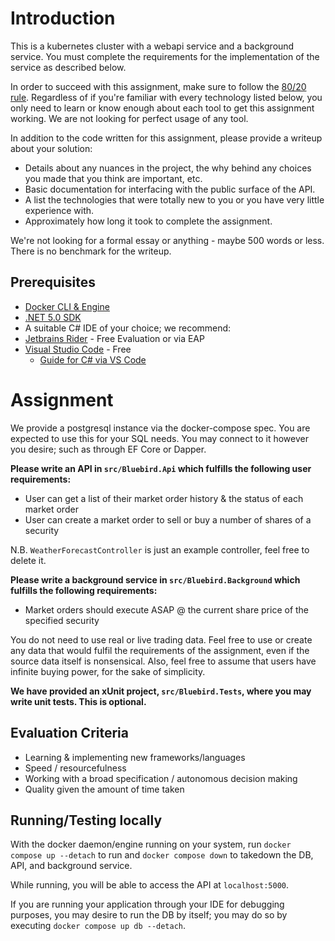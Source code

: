 # Introduction

This is a kubernetes cluster with a webapi service and a background service. You must complete the requirements for the implementation of the service as described below.

In order to succeed with this assignment, make sure to follow the [80/20 rule](https://en.wikipedia.org/wiki/Pareto_principle). Regardless of if you're familiar with every technology listed below, you only need to learn or know enough about each tool to get this assignment working. We are not looking for perfect usage of any tool.

In addition to the code written for this assignment, please provide a writeup about your solution:

  - Details about any nuances in the project, the why behind any choices you made that you think are important, etc.
  - Basic documentation for interfacing with the public surface of the API.
  - A list the technologies that were totally new to you or you have very little experience with.
  - Approximately how long it took to complete the assignment.

We're not looking for a formal essay or anything - maybe 500 words or less. There is no benchmark for the writeup.

## Prerequisites

- [Docker CLI & Engine](https://www.docker.com/get-started)
- [.NET 5.0 SDK](https://dotnet.microsoft.com/download/dotnet/5.0)
- A suitable C# IDE of your choice; we recommend:
- [Jetbrains Rider](https://www.jetbrains.com/rider/) - Free Evaluation or via EAP
- [Visual Studio Code](https://code.visualstudio.com/) - Free
    - [Guide for C# via VS Code](https://code.visualstudio.com/docs/languages/csharp)

# Assignment

We provide a postgresql instance via the docker-compose spec. You are expected to use this for your SQL needs. You may connect to it however you desire; such as through EF Core or Dapper.

**Please write an API in `src/Bluebird.Api` which fulfills the following user requirements:**

- User can get a list of their market order history & the status of each market order
- User can create a market order to sell or buy a number of shares of a security

N.B. `WeatherForecastController` is just an example controller, feel free to delete it.

**Please write a background service in `src/Bluebird.Background` which fulfills the following requirements:**

- Market orders should execute ASAP @ the current share price of the specified security

You do not need to use real or live trading data. Feel free to use or create any data that would fulfil the requirements of the assignment, even if the source data itself is nonsensical. Also, feel free to assume that users have infinite buying power, for the sake of simplicity.

**We have provided an xUnit project, `src/Bluebird.Tests`, where you may write unit tests. This is optional.**

## Evaluation Criteria

- Learning & implementing new frameworks/languages
- Speed / resourcefulness
- Working with a broad specification / autonomous decision making
- Quality given the amount of time taken

## Running/Testing locally

With the docker daemon/engine running on your system, run `docker compose up --detach` to run and `docker compose down` to takedown the DB, API, and background service.

While running, you will be able to access the API at `localhost:5000`.

If you are running your application through your IDE for debugging purposes, you may desire to run the DB by itself; you may do so by executing `docker compose up db --detach`.
